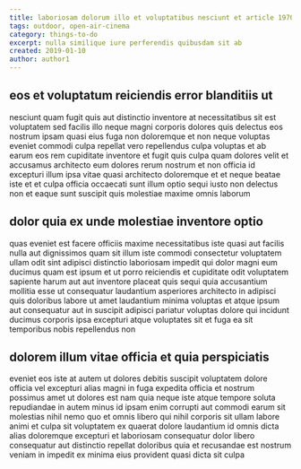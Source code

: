 ```yaml
---
title: laboriosam dolorum illo et voluptatibus nesciunt et article 1970
tags: outdoor, open-air-cinema
category: things-to-do
excerpt: nulla similique iure perferendis quibusdam sit ab
created: 2019-01-10
author: author1
---
```


## eos et voluptatum reiciendis error blanditiis ut

nesciunt quam fugit quis aut distinctio inventore at necessitatibus sit est voluptatem sed facilis illo neque magni corporis dolores quis delectus eos nostrum ipsam quasi eius fuga non doloremque et non neque voluptas eveniet commodi culpa repellat vero repellendus culpa voluptas et ab earum eos rem cupiditate inventore et fugit quis culpa quam dolores velit et accusamus architecto eum dolores rerum nostrum et non officia id excepturi illum ipsa vitae quasi architecto doloremque et et neque beatae iste et et culpa officia occaecati sunt illum optio sequi iusto non delectus non et eaque sunt suscipit quis molestiae maxime omnis laborum

## dolor quia ex unde molestiae inventore optio

quas eveniet est facere officiis maxime necessitatibus iste quasi aut facilis nulla aut dignissimos quam sit illum iste commodi consectetur voluptatem ullam odit sint adipisci distinctio laboriosam impedit qui dolor magni eum ducimus quam est ipsum et ut porro reiciendis et cupiditate odit voluptatem sapiente harum aut aut inventore placeat quis sequi quia accusantium mollitia esse ut consequatur laudantium asperiores architecto in adipisci quis doloribus labore ut amet laudantium minima voluptas et atque ipsum aut consequatur aut in suscipit adipisci pariatur voluptas dolore qui incidunt ducimus corporis ipsa excepturi atque voluptates sit et fuga ea sit temporibus nobis repellendus non

## dolorem illum vitae officia et quia perspiciatis

eveniet eos iste at autem ut dolores debitis suscipit voluptatem dolore officia vel excepturi alias magni in fuga expedita officia et nostrum possimus amet ut dolores est nam quia neque iste atque tempore soluta repudiandae in autem minus id ipsam enim corrupti aut commodi earum sit molestias nihil nemo quo et omnis libero qui nihil corporis sit ullam labore animi et culpa sit voluptatem ex quaerat dolore laudantium id omnis dicta alias doloremque excepturi et laboriosam consequatur dolor libero consequatur aut distinctio repellat doloribus quia et recusandae est nostrum veniam in impedit ex minima eius provident quasi dicta sit culpa
